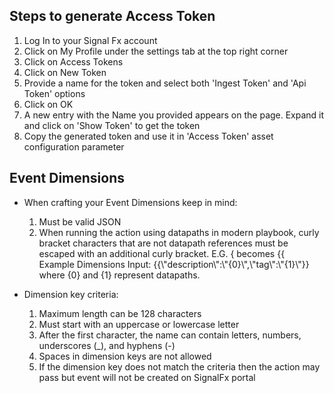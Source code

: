 ## Steps to generate Access Token

1. Log In to your Signal Fx account
1. Click on My Profile under the settings tab at the top right corner
1. Click on Access Tokens
1. Click on New Token
1. Provide a name for the token and select both 'Ingest Token' and 'Api Token' options
1. Click on OK
1. A new entry with the Name you provided appears on the page. Expand it and click on 'Show Token'
   to get the token
1. Copy the generated token and use it in 'Access Token' asset configuration parameter

## Event Dimensions

- When crafting your Event Dimensions keep in mind:

  1. Must be valid JSON
  1. When running the action using datapaths in modern playbook, curly bracket characters that
     are not datapath references must be escaped with an additional curly bracket. E.G. { becomes
     {{\
     Example Dimensions Input: {{\\"description\\":\\"{0}\\",\\"tag\\":\\"{1}\\"}}\
     where {0} and {1} represent datapaths.

- Dimension key criteria:

  1. Maximum length can be 128 characters
  1. Must start with an uppercase or lowercase letter
  1. After the first character, the name can contain letters, numbers, underscores (\_), and
     hyphens (-)
  1. Spaces in dimension keys are not allowed
  1. If the dimension key does not match the criteria then the action may pass but event will not
     be created on SignalFx portal

